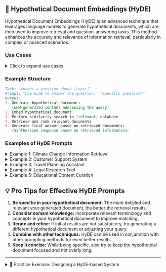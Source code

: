 ## 📄 Hypothetical Document Embeddings (HyDE)

Hypothetical Document Embeddings (HyDE) is an advanced technique that leverages language models to generate hypothetical documents, which are then used to improve retrieval and question-answering tasks. This method enhances the accuracy and relevance of information retrieval, particularly in complex or nuanced scenarios.

### Use Cases

<details>
<summary>Click to expand use cases</summary>

1. **Information retrieval in large databases:** Improves search accuracy by capturing query intent
2. **Answering complex queries with limited context:** Generates relevant hypothetical contexts
3. **Generating coherent responses based on hypothetical information:** Enhances RAG (Retrieval-Augmented Generation) systems
4. **Bootstrapping retrieval systems without relevance labels:** Useful for new or niche domains

</details>

### Example Structure

```markdown
Task: "Answer a question about [topic]"
Prompt: "Use HyDE to answer the question: '[specific question]'"
Output:
1. Generate hypothetical document:
   [LLM-generated content addressing the query]
2. Embed hypothetical document
3. Perform similarity search in [relevant] database
4. Retrieve and rank relevant documents
5. Generate final answer based on retrieved documents:
   [Synthesized response based on retrieved information]
```

### Examples of HyDE Prompts

<details>
<summary>Example 1: Climate Change Information Retrieval</summary>

```markdown
Task: "Answer a question about climate change"
Prompt: "Use HyDE to answer the question: 'What are the main causes of climate change?'"
Output:
1. Generate hypothetical document:
   'Climate change is primarily caused by human activities that release greenhouse gases into the atmosphere. The main causes include:
   - Burning of fossil fuels (coal, oil, and natural gas) for energy
   - Deforestation and land-use changes
   - Industrial processes and manufacturing
   - Agriculture and livestock farming
   - Transportation emissions
   These activities increase the concentration of greenhouse gases like carbon dioxide, methane, and nitrous oxide in the atmosphere, trapping heat and leading to global warming.'
2. Embed hypothetical document
3. Perform similarity search in climate science database
4. Retrieve and rank relevant documents
5. Generate final answer based on retrieved documents:
   The main causes of climate change are:
   - Fossil fuel combustion: Burning coal, oil, and natural gas for energy releases large amounts of CO2.
   - Deforestation: Reducing forests decreases CO2 absorption and releases stored carbon.
   - Industrial processes: Manufacturing and chemical production emit various greenhouse gases.
   - Agriculture: Livestock farming produces methane, and certain farming practices release nitrous oxide.
   - Transportation: Vehicles running on fossil fuels contribute significantly to CO2 emissions.
   These human activities increase greenhouse gas concentrations in the atmosphere, leading to enhanced global warming and subsequent climate change.
```

</details>

<details>
<summary>Example 2: Customer Support System</summary>

```markdown
Implement HyDE to revolutionize our customer support system. When a customer submits a query:
1. Generate a hypothetical ideal response that addresses the query comprehensively.
2. Embed this hypothetical response and use it to search our existing knowledge base and past support tickets.
3. Retrieve the most relevant actual responses and solutions.
4. Synthesize a tailored response for the customer, combining the retrieved information with real-time data.
5. Continuously update the system by incorporating successful resolutions into the knowledge base.

This approach will improve response accuracy, reduce resolution time, and enhance customer satisfaction.
```

</details>

<details>
<summary>Example 3: Travel Planning Assistant</summary>

```markdown
Develop a HyDE-powered travel planning assistant. When a user inputs their travel preferences and constraints:
1. Generate a hypothetical detailed travel itinerary that matches the user's input.
2. Embed this hypothetical itinerary and use it to search a database of real travel experiences, reviews, and destination information.
3. Retrieve the most relevant actual travel data and recommendations.
4. Create a personalized travel plan that combines the most suitable elements from the retrieved information.
5. Provide options for customization based on real-time availability and pricing.

This system will offer tailored travel suggestions while ensuring practicality and user satisfaction.
```

</details>

<details>
<summary>Example 4: Legal Research Tool</summary>

```markdown
Create a HyDE-based legal research tool for lawyers and paralegals. When a user inputs a legal question or case details:
1. Generate a hypothetical legal brief that addresses the query comprehensively.
2. Embed this hypothetical brief and use it to search a database of actual case law, statutes, and legal commentaries.
3. Retrieve the most relevant legal precedents, regulations, and scholarly articles.
4. Synthesize a preliminary legal analysis that combines the retrieved information with current legal trends.
5. Provide citations and links to primary sources for further investigation.

This tool will streamline legal research, improve the accuracy of case preparation, and help identify relevant precedents more efficiently.
```

</details>

<details>
<summary>Example 5: Educational Content Curation</summary>

```markdown
Develop a HyDE-powered educational content recommendation system for teachers and curriculum designers. When an educator inputs a lesson topic and learning objectives:
1. Generate a hypothetical ideal lesson plan that meets the specified criteria.
2. Embed this hypothetical plan and use it to search a database of actual educational resources, including videos, articles, interactive exercises, and assessment tools.
3. Retrieve the most relevant and age-appropriate educational materials.
4. Create a customized lesson package that combines the best elements from the retrieved resources.
5. Offer suggestions for differentiation strategies to accommodate various learning styles and abilities.

This system will help educators efficiently create comprehensive, tailored lesson plans with diverse, high-quality resources.
```

</details>

## 💡 Pro Tips for Effective HyDE Prompts

1. **Be specific in your hypothetical document:** The more detailed and relevant your generated document, the better the retrieval results.
2. **Consider domain knowledge:** Incorporate relevant terminology and concepts in your hypothetical document to improve matching.
3. **Iterate and refine:** If initial results are not satisfactory, try generating a different hypothetical document or adjusting your query.
4. **Combine with other techniques:** HyDE can be used in conjunction with other prompting methods for even better results.
5. **Keep it concise:** While being specific, also try to keep the hypothetical document focused and not overly long.

---

<details>
<summary>📝 Practice Exercise: Designing a HyDE-based System</summary>


1. Choose an application domain (e.g., healthcare, finance, e-commerce, environmental science, etc.).

2. Define a specific problem or task within that domain that could benefit from improved information retrieval or question-answering.

3. Design a HyDE-based system to address this problem:
   a. Describe how you would generate hypothetical documents for your chosen task.
   b. Explain the type of database or knowledge base you would use for retrieval.
   c. Outline the process for embedding, searching, and ranking results.
   d. Describe how you would synthesize the final output or response.

4. Create an example query or input for your system, and walk through how it would be processed step-by-step.

5. Discuss potential challenges and limitations of your system, and propose ways to address them.

6. Suggest metrics or methods for evaluating the effectiveness of your HyDE-based system.

</details>
